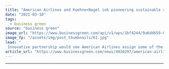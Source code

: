 ```yaml
---
title: "American Airlines and Kuehne+Nagel ink pioneering sustainable aviation fuel agreement"
date: "2021-03-10"
tags: 
  - business green
source: "business green"
image_url: "https://www.businessgreen.com/api/v1/wps/1bf4244/9a6dd659-0f82-4b40-a417-9ff72bac98ac/2/plane-wing-185x114.jpg"
image_fp: "/assets/img/post_thumbnails/61.jpg"
lead: "
 Innovative partnership would see American Airlines assign some of the emissions savings from its use of green fuels to the cargo giant ..."
article_url: "https://www.businessgreen.com/news/4028297/american-airlines-kuehne-nagel-ink-pioneering-sustainable-aviation-fuel-agreement"
---
```


---
